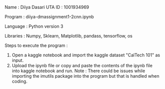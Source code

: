  Name : Diiya Dasari 
 UTA ID : 1001934969
 
 Program : diiya-dmassignment1-2cnn.ipynb
 
 Language : Python version 3
 
 Libraries : Numpy, Sklearn, Matplotlib, pandass, tensorflow, os
 
 Steps to execute the program : 
 1. Open a kaggle notebook and import the kaggle dataset "CalTech 101" as input.
 2. Upload the ipynb file or copy and paste the contents of the ipynb file into kaggle notebook and run.
 Note : There could be issues while importing the imutils package into the program but that is handled when coding.
